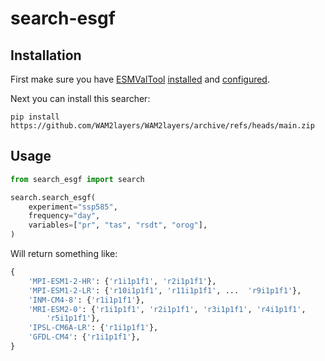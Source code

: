 # search-esgf

## Installation

First make sure you have [ESMValTool](https://esmvaltool.org/) [installed](https://docs.esmvaltool.org/en/latest/quickstart/installation.html) and [configured](https://docs.esmvaltool.org/en/latest/quickstart/configuration.html).

Next you can install this searcher:

```console
pip install https://github.com/WAM2layers/WAM2layers/archive/refs/heads/main.zip
```

## Usage
```python
from search_esgf import search

search.search_esgf(
    experiment="ssp585",
    frequency="day",
    variables=["pr", "tas", "rsdt", "orog"],
)
```

Will return something like:
```python
{
    'MPI-ESM1-2-HR': {'r1i1p1f1', 'r2i1p1f1'},
    'MPI-ESM1-2-LR': {'r10i1p1f1', 'r11i1p1f1', ...  'r9i1p1f1'},
    'INM-CM4-8': {'r1i1p1f1'},
    'MRI-ESM2-0': {'r1i1p1f1', 'r2i1p1f1', 'r3i1p1f1', 'r4i1p1f1',
        'r5i1p1f1'},
    'IPSL-CM6A-LR': {'r1i1p1f1'},
    'GFDL-CM4': {'r1i1p1f1'},
}
```
